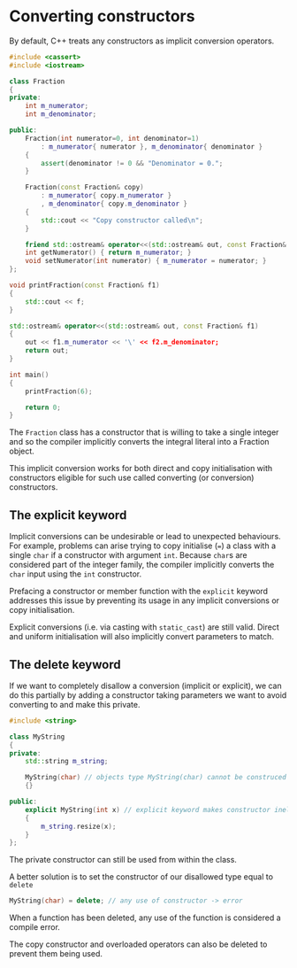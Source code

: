 # Converting constructors

By default, C++ treats any constructors as implicit conversion operators.

```cpp
#include <cassert>
#include <iostream>

class Fraction
{
private:
    int m_numerator;
    int m_denominator;

public:
    Fraction(int numerator=0, int denominator=1)
        : m_numerator{ numerator }, m_denominator{ denominator }
    {
        assert(denominator != 0 && "Denominator = 0.";
    }

    Fraction(const Fraction& copy)
        : m_numerator{ copy.m_numerator }
        , m_denominator{ copy.m_denominator }
    {
        std::cout << "Copy constructor called\n";
    }

    friend std::ostream& operator<<(std::ostream& out, const Fraction& f1);
    int getNumerator() { return m_numerator; }
    void setNumerator(int numerator) { m_numerator = numerator; }
};

void printFraction(const Fraction& f1)
{
    std::cout << f;
}

std::ostream& operator<<(std::ostream& out, const Fraction& f1)
{
    out << f1.m_numerator << '\' << f2.m_denominator;
    return out;
}

int main()
{
    printFraction(6);

    return 0;
}
```

The `Fraction` class has a constructor that is willing to take a single integer and so the compiler implicitly converts the integral literal into a Fraction object.

This implicit conversion works for both direct and copy initialisation with constructors eligible for such use called converting (or conversion) constructors.

## The explicit keyword

Implicit conversions can be undesirable or lead to unexpected behaviours.
For example, problems can arise trying to copy initialise (`=`) a class with a single `char` if a constructor with argument `int`.
Because `char`s are considered part of the integer family, the compiler implicitly converts the `char` input using the `int` constructor.

Prefacing a constructor or member function with the `explicit` keyword addresses this issue by preventing its usage in any implicit conversions or copy initialisation.

Explicit conversions (i.e. via casting with `static_cast`) are still valid.
Direct and uniform initialisation will also implicitly convert parameters to match.

## The delete keyword

If we want to completely disallow a conversion (implicit or explicit), we can do this partially by adding a constructor taking parameters we want to avoid converting to and make this private.

```cpp
#include <string>

class MyString
{
private:
    std::string m_string;

    MyString(char) // objects type MyString(char) cannot be construced outside the class
    {}

public:
    explicit MyString(int x) // explicit keyword makes constructor ineligible for implicit conversions
    {
        m_string.resize(x);
    }
};
```

The private constructor can still be used from within the class.

A better solution is to set the constructor of our disallowed type equal to `delete`

```cpp
MyString(char) = delete; // any use of constructor -> error
```

When a function has been deleted, any use of the function is considered a compile error.

The copy constructor and overloaded operators can also be deleted to prevent them being used.
